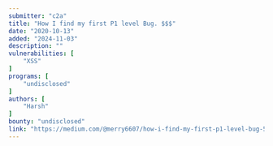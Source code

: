 ```yaml
---
submitter: "c2a"
title: "How I find my first P1 level Bug. $$$"
date: "2020-10-13"
added: "2024-11-03"
description: ""
vulnerabilities: [
    "XSS"
]
programs: [
    "undisclosed"
]
authors: [
    "Harsh"
]
bounty: "undisclosed"
link: "https://medium.com/@merry6607/how-i-find-my-first-p1-level-bug-5a6dd9587203"
---
```





